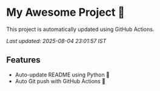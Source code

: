 # My Awesome Project 🚀

This project is automatically updated using GitHub Actions.

_Last updated: 2025-08-04 23:01:57 IST_

## Features
- Auto-update README using Python 🐍
- Auto Git push with GitHub Actions 🤖
